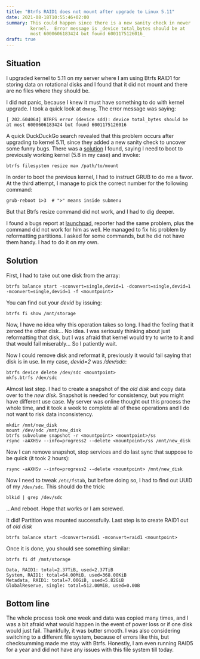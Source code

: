 ```yaml
---
title: "Btrfs RAID1 does not mount after upgrade to Linux 5.11"
date: 2021-08-18T10:55:46+02:00
summary: This could happen since there is a new sanity check in newer
         kernel.  Error message is _device total_bytes should be at
         most 6000606183424 but found 6001175126016_
draft: true
---
```


## Situation
I upgraded kernel to 5.11 on my server where I am using Btrfs RAID1 for
storing data on rotational disks and I found that it did not mount and
there are no files where they should be.

I did not panic, because I knew it must have something to do with kernel
upgrade.  I took a quick look at `dmesg`.  The error message was saying:

```
[ 202.604064] BTRFS error (device sdd): device total_bytes should be at most 6000606183424 but found 6001175126016 
```

A quick DuckDuckGo search revealed that this problem occurs after
upgrading to kernel 5.11, since they added a new sanity check to uncover
some funny bugs.  There was a
[solution](https://bugs.archlinux.org/task/69778) I found, saying I need
to boot to previously working kernel (5.8 in my case) and invoke:
```
btrfs filesystem resize max /path/to/mount
```

In order to boot the previous kernel, I had to instruct GRUB to do me a
favor. At the third attempt, I manage to pick the correct number for the
following command:

```
grub-reboot 1>3  # ">" means inside submenu
```

But that Btrfs resize command did not work, and I had to dig deeper.

I found a bugs report at
[launchpad](https://bugs.launchpad.net/ubuntu/+bug/1931790), reporter
had the same problem, plus the command did not work for him as well.  He
managed to fix his problem by reformatting partitions.  I asked for some
commands, but he did not have them handy.  I had to do it on my own.

## Solution
First, I had to take out one disk from the array:
```
btrfs balance start -sconvert=single,devid=1 -dconvert=single,devid=1 -mconvert=single,devid=1 -f <mountpoint>
```

You can find out your _devid_ by issuing:
```
btrfs fi show /mnt/storage
```

Now, I have no idea why this operation takes so long.  I had the feeling
that it zeroed the other disk... No idea.  I was seriously thinking
about just reformatting that disk, but I was afraid that kernel would
try to write to it and that would fail miserably... So I patiently wait.

Now I could remove disk and reformat it, previously it would fail saying
that disk is in use.  In my case, _devid=2_ was _/dev/sdc_:
```
btrfs device delete /dev/sdc <mountpoint>
mkfs.btrfs /dev/sdc
```

Almost last step.  I had to create a snapshot of the _old disk_ and copy
data over to the _new disk_.  Snapshot is needed for consistency, but
you might have different use case.  My server was online thought out
this process the whole time, and it took a week to complete all of these
operations and I do not want to risk data inconsistency.

```
mkdir /mnt/new_disk
mount /dev/sdc /mnt/new_disk
btrfs subvolume snapshot -r <mountpoint> <mountpoint>/ss
rsync -aAXHSv --info=progress2 --delete <mountpoint>/ss /mnt/new_disk
```

Now I can remove snapshot, stop services and do last sync that suppose
to be quick (it took 2 hours):
```
rsync -aAXHSv --info=progress2 --delete <mountpoint> /mnt/new_disk
```

Now I need to tweak `/etc/fstab`, but before doing so, I had to find out
UUID of my `/dev/sdc`.  This should do the trick:
```
blkid | grep /dev/sdc
```

...And reboot.  Hope that works or I am screwed.

It did!  Partition was mounted successfully.  Last step is to create
RAID1 out of _old disk_

```
btrfs balance start -dconvert=raid1 -mconvert=raid1 <mountpoint>
```

Once it is done, you should see something similar:
```
btrfs fi df /mnt/storage

Data, RAID1: total=2.37TiB, used=2.37TiB
System, RAID1: total=64.00MiB, used=368.00KiB
Metadata, RAID1: total=7.00GiB, used=5.82GiB
GlobalReserve, single: total=512.00MiB, used=0.00B
```

## Bottom line
The whole process took one week and data was copied many times, and I
was a bit afraid what would happen in the event of power loss or if one
disk would just fail. Thankfully, it was butter smooth. I was also
considering switching to a different file system, because of errors like
this, but checksumming made me stay with Btrfs. Honestly, I am even
running RAID5 for a year and did not have any issues with this file
system till today.


